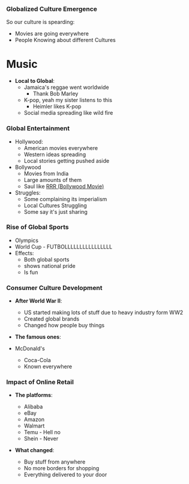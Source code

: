 ###  Globalized Culture Emergence
So our culture is spearding:
- Movies are going everywhere
- People Knowing about different Cultures



# Music
- **Local to Global**:
  - Jamaica's reggae went worldwide
	  - Thank Bob Marley
  - K-pop, yeah my sister listens to this
	  - Heimler likes K-pop
  - Social media spreading like wild fire

###  Global Entertainment

- Hollywood:
  -  American movies everywhere
  - Western ideas spreading
  - Local stories getting pushed aside
- Bollywood
	- Movies from India
	- Large amounts of them
	- Saul like <a href="https://www.youtube.com/watch?v=W1c2uN3XbKk">RRR (Bollywood Movie)</a>
- Struggles:
	- Some complaining its imperialism
	- Local Cultures Struggling
	- Some say it's just sharing



###  Rise of Global Sports
- Olympics
-  World Cup - FUTBOLLLLLLLLLLLLLLLL
- Effects:
	- Both global sports
	- shows national pride
	- Is fun



###  Consumer Culture Development

- **After World War II**:
	- US started making lots of stuff due to heavy industry form WW2
	- Created global brands
	- Changed how people buy things


- **The famous ones**:
- McDonald's
  - Coca-Cola
  - Known everywhere



###  Impact of Online Retail

- **The platforms**:
	- Alibaba
	- eBay
	- Amazon
	- Walmart
	- Temu - Hell no
	- Shein - Never


- **What changed**:
	- Buy stuff from anywhere
	- No more borders for shopping
	- Everything delivered to your door